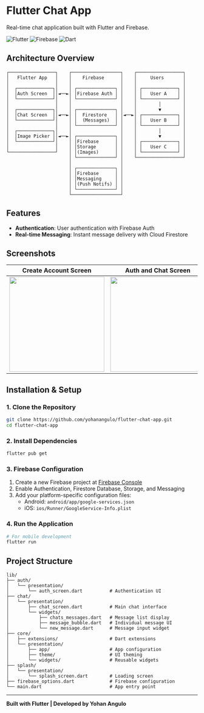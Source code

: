 # Flutter Chat App

Real-time chat application built with Flutter and Firebase.

![Flutter](https://img.shields.io/badge/Flutter-%2302569B.svg?style=for-the-badge&logo=Flutter&logoColor=white)
![Firebase](https://img.shields.io/badge/firebase-%23039BE5.svg?style=for-the-badge&logo=firebase)
![Dart](https://img.shields.io/badge/dart-%230175C2.svg?style=for-the-badge&logo=dart&logoColor=white)

## Architecture Overview

```
┌─────────────────┐    ┌──────────────────┐    ┌─────────────────┐
│   Flutter App   │    │    Firebase      │    │     Users       │
│                 │    │                  │    │                 │
│  ┌─────────────┐│    │ ┌──────────────┐ │    │ ┌─────────────┐ │
│  │Auth Screen  ││◄──►│ │Firebase Auth │ │    │ │   User A    │ │
│  └─────────────┘│    │ └──────────────┘ │    │ └─────────────┘ │
│                 │    │                  │    │        │        │
│  ┌─────────────┐│    │ ┌──────────────┐ │    │        ▼        │
│  │Chat Screen  ││◄──►│ │  Firestore   │ │◄──►│ ┌─────────────┐ │
│  └─────────────┘│    │ │  (Messages)  │ │    │ │   User B    │ │
│                 │    │ └──────────────┘ │    │ └─────────────┘ │
│  ┌─────────────┐│    │                  │    │        │        │
│  │Image Picker ││◄──►│ ┌──────────────┐ │    │        ▼        │
│  └─────────────┘│    │ │Firebase      │ │    │ ┌─────────────┐ │
│                 │    │ │Storage       │ │    │ │   User C    │ │
└─────────────────┘    │ │(Images)      │ │    │ └─────────────┘ │
                       │ └──────────────┘ │    └─────────────────┘
                       │                  │
                       │ ┌──────────────┐ │
                       │ │Firebase      │ │
                       │ │Messaging     │ │
                       │ │(Push Notifs) │ │
                       │ └──────────────┘ │
                       └──────────────────┘
```

## Features

- **Authentication**: User authentication with Firebase Auth
- **Real-time Messaging**: Instant message delivery with Cloud Firestore

## Screenshots

<div align="center">

| Create Account Screen                                                                                    | Auth and Chat Screen                                                                                      | Sign In Screen                                                                                           |
| -------------------------------------------------------------------------------------------------------- | --------------------------------------------------------------------------------------------------------- | -------------------------------------------------------------------------------------------------------- |
| <img width="250" src="https://github.com/user-attachments/assets/057e425c-d1d5-4bc9-b788-e419bf27b036" > | <img width="250" src="https://github.com/user-attachments/assets/c1d4833f-ad86-45d6-a054-6cf125442be8" /> | <img width="250" src="https://github.com/user-attachments/assets/ac70a37c-49f6-4bb4-b5db-d11887d0ba95" > |

</div>

## Installation & Setup

### 1. Clone the Repository

```bash
git clone https://github.com/yohanangulo/flutter-chat-app.git
cd flutter-chat-app
```

### 2. Install Dependencies

```bash
flutter pub get
```

### 3. Firebase Configuration

1. Create a new Firebase project at [Firebase Console](https://console.firebase.google.com/)
2. Enable Authentication, Firestore Database, Storage, and Messaging
3. Add your platform-specific configuration files:
   - Android: `android/app/google-services.json`
   - iOS: `ios/Runner/GoogleService-Info.plist`

### 4. Run the Application

```bash
# For mobile development
flutter run
```

## Project Structure

```
lib/
├── auth/
│   └── presentation/
│       └── auth_screen.dart          # Authentication UI
├── chat/
│   └── presentation/
│       ├── chat_screen.dart          # Main chat interface
│       └── widgets/
│           ├── chats_messages.dart   # Message list display
│           ├── message_bubble.dart   # Individual message UI
│           └── new_message.dart      # Message input widget
├── core/
│   ├── extensions/                   # Dart extensions
│   └── presentation/
│       ├── app/                      # App configuration
│       ├── theme/                    # UI theming
│       └── widgets/                  # Reusable widgets
├── splash/
│   └── presentation/
│       └── splash_screen.dart        # Loading screen
├── firebase_options.dart             # Firebase configuration
└── main.dart                         # App entry point
```

---

**Built with Flutter | Developed by Yohan Angulo**

